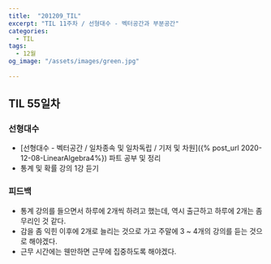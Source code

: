 ```yaml
---
title:  "201209_TIL"
excerpt: "TIL 11주차 / 선형대수 - 벡터공간과 부분공간"
categories:
  - TIL
tags:
  - 12월
og_image: "/assets/images/green.jpg"
  
---
```

## TIL 55일차

### 선형대수
- [선형대수 - 벡터공간 / 일차종속 및 일차독립 / 기저 및 차원]({% post_url 2020-12-08-LinearAlgebra4%}) 파트 공부 및 정리
- 통계 및 확률 강의 1강 듣기



### 피드백
- 통계 강의를 들으면서 하루에 2개씩 하려고 했는데, 역시 출근하고 하루에 2개는 좀 무리인 것 같다.
- 감을 좀 익힌 이후에 2개로 늘리는 것으로 가고 주말에 3 ~ 4개의 강의를 듣는 것으로 해야겠다.
- 근무 시간에는 웬만하면 근무에 집중하도록 해야겠다.